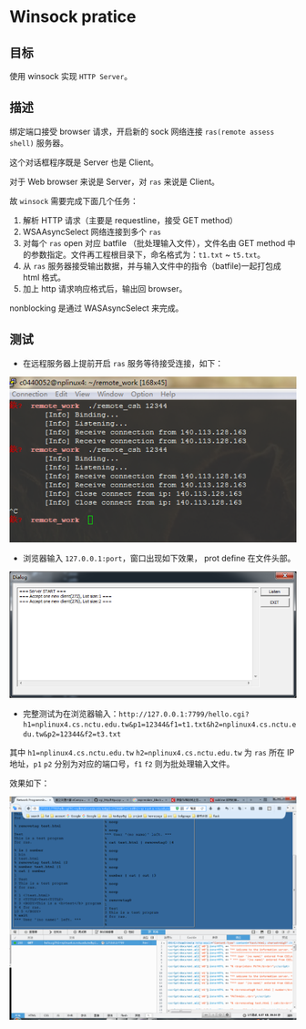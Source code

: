 # Winsock pratice

## 目标

使用 winsock 实现 `HTTP Server`。

## 描述

绑定端口接受 browser 请求，开启新的 sock 网络连接 `ras(remote assess shell)` 服务器。

这个对话框程序既是 Server 也是 Client。

对于 Web browser 来说是 Server，对 `ras` 来说是 Client。

故 `winsock` 需要完成下面几个任务：

1. 解析 HTTP 请求（主要是 requestline，接受 GET method）
2. WSAAsyncSelect 网络连接到多个 `ras`
3. 对每个 `ras` open 对应 batfile （批处理输入文件），文件名由 GET method 中的参数指定。文件再工程根目录下，命名格式为：`t1.txt` ~ `t5.txt`。
4. 从 `ras` 服务器接受输出数据，并与输入文件中的指令（batfile)一起打包成 html 格式。
5. 加上 http 请求响应格式后，输出回 browser。

nonblocking 是通过 WASAsyncSelect 来完成。

## 测试

* 在远程服务器上提前开启 `ras` 服务等待接受连接，如下：

![](./picture/2.png)

* 浏览器输入 `127.0.0.1:port`，窗口出现如下效果， prot define 在文件头部。 

![](./picture/1.png)

* 完整测试为在浏览器输入：`http://127.0.0.1:7799/hello.cgi?h1=nplinux4.cs.nctu.edu.tw&p1=12344&f1=t1.txt&h2=nplinux4.cs.nctu.edu.tw&p2=12344&f2=t3.txt`

其中 `h1=nplinux4.cs.nctu.edu.tw` `h2=nplinux4.cs.nctu.edu.tw` 为 `ras` 所在 IP 地址，`p1` `p2` 分别为对应的端口号，`f1` `f2` 则为批处理输入文件。

效果如下：

![](./picture/3.png)


